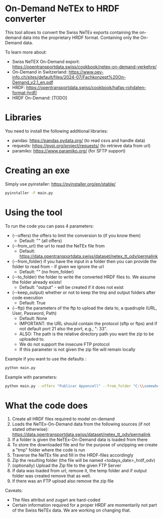 # On-Demand NeTEx to HRDF converter

This tool allows to convert the Swiss NeTEx exports containing the on-demand data into the proprietary HRDF format.
Containing only the On-Demand data.

To learn more about:

* Swiss NeTEX On-Demand export: https://opentransportdata.swiss/cookbook/netex-on-demand-verkehre/
* On-Demand in Switzerland: https://www.oev-info.ch/sites/default/files/2024-07/Fachkonzept%20On-Demand_v2.1_en.pdf
* HRDF: https://opentransportdata.swiss/cookbook/hafas-rohdaten-format-hrdf/
* HRDF On-Demand: [TODO]

# Libraries

You need to install the following additional libraries:

* pandas: https://pandas.pydata.org/ (to read csvs and handle data)
* requests: https://pypi.org/project/requests/ (to retrieve data from url)
* paramiko: https://www.paramiko.org/ (for SFTP support)

# Creating an exe

Simply use pyinstaller: https://pyinstaller.org/en/stable/

```sh
pyinstaller -F main.py
```

# Using the tool

To run the code you can pass 4 parameters:

* (--offers) the offers to limit the conversion to (if you know them)
    * Default: "" (all offers)
* (--from_url) the url to read the NeTEx file from
    * Default: https://data.opentransportdata.swiss/dataset/netex_tt_odv/permalink
* (--from_folder) if you have the input in a folder then you can provide the folder to read from - if given we ignore
  the url
    * Default: "" (no from_folder)
* (--to_folder) the folder to write the converted HRDF files to. We assume the folder already exists!
    * Default: "output" - will be created if it does not exist
* (--keep_output) whether or not to keep the tmp and output folders after code execution
    * Default: True
* (--ftp) the parameters of the ftp to upload the data to, a quadruple (URL, User, Password, Path)
    * Default: None
    * IMPORTANT: the URL should contain the protocol (sftp or ftps) and if not default port 21 also the port, e.g., ":
      33".
    * ALSO: The path is the relative directory path you want the zip to be uploaded to.
    * We do not support the insecure FTP protocol
    * If this parameter is not given the zip file will remain locally

Example if you want to use the defaults :

```sh
python main.py 
```

Example with parameters:

```sh
python main.py --offers "Publicar Appenzell" --from_folder "C:\\somewhere\\netex" --to_folder "C:\\somehwere\\hrdf" --ftp "sftp://abc.com:33,user,password,path"
```

# What the code does

1. Create all HRDF files required to model on-demand
2. Loads the NeTEx-On-Demand data from the following sources (if not stated
   otherwise): https://data.opentransportdata.swiss/dataset/netex_tt_odv/permalink
3. If a folder is given the NeTEx-On-Demand data is loaded from there
4. To store the downloaded file and for the purpose of unzipping we create a "tmp" folder where the code is run
5. Traverse the NeTEx file and fill in the HRDF-files accordingly
6. Zip the resulting folder (the file will be named <todays_date>_hrdf_odv)
7. (optionally) Upload the Zip file to the given FTP Server
8. If data was loaded from url, remove it, the temp folder and if output folder was created remove that as well.
9. If there was an FTP upload also remove the zip file

Caveats:

* The files attribut and zugart are hard-coded
* Certain information required for a proper HRDF are momentarily not part of the Swiss NeTEx data. We are working on
  changing that.
